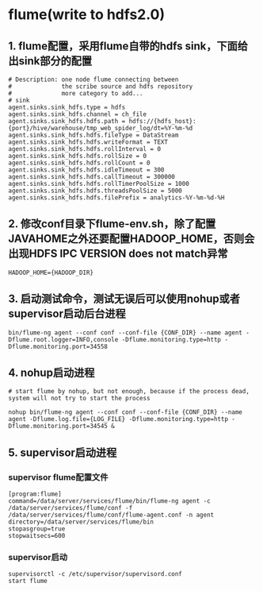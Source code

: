 # flume(write to hdfs2.0)

## 1. flume配置，采用flume自带的hdfs sink，下面给出sink部分的配置
```shell
# Description: one node flume connecting between
#              the scribe source and hdfs repository
#              more category to add...
# sink
agent.sinks.sink_hdfs.type = hdfs
agent.sinks.sink_hdfs.channel = ch_file
agent.sinks.sink_hdfs.hdfs.path = hdfs://{hdfs_host}:{port}/hive/warehouse/tmp_web_spider_log/dt=%Y-%m-%d
agent.sinks.sink_hdfs.hdfs.fileType = DataStream
agent.sinks.sink_hdfs.hdfs.writeFormat = TEXT
agent.sinks.sink_hdfs.hdfs.rollInterval = 0
agent.sinks.sink_hdfs.hdfs.rollSize = 0	agent.sinks.sink_hdfs.hdfs.rollCount = 0
agent.sinks.sink_hdfs.hdfs.idleTimeout = 300
agent.sinks.sink_hdfs.hdfs.callTimeout = 300000
agent.sinks.sink_hdfs.hdfs.rollTimerPoolSize = 1000
agent.sinks.sink_hdfs.hdfs.threadsPoolSize = 5000
agent.sinks.sink_hdfs.hdfs.filePrefix = analytics-%Y-%m-%d-%H
```

## 2. 修改conf目录下flume-env.sh，除了配置JAVAHOME之外还要配置HADOOP_HOME，否则会出现HDFS IPC VERSION does not match异常
```shell
HADOOP_HOME={HADOOP_DIR}
```

## 3. 启动测试命令，测试无误后可以使用nohup或者supervisor启动后台进程
```shell
bin/flume-ng agent --conf conf --conf-file {CONF_DIR} --name agent -Dflume.root.logger=INFO,console -Dflume.monitoring.type=http -Dflume.monitoring.port=34558
```
    
## 4. nohup启动进程
```shell
# start flume by nohup, but not enough, because if the process dead, system will not try to start the process

nohup bin/flume-ng agent --conf conf --conf-file {CONF_DIR} --name agent -Dflume.log.file={LOG_FILE} -Dflume.monitoring.type=http -Dflume.monitoring.port=34545 &
```

## 5. supervisor启动进程
### supervisor flume配置文件

```shell
[program:flume]
command=/data/server/services/flume/bin/flume-ng agent -c /data/server/services/flume/conf -f /data/server/services/flume/conf/flume-agent.conf -n agent
directory=/data/server/services/flume/bin
stopasgroup=true
stopwaitsecs=600
```

### supervisor启动
```shell
supervisorctl -c /etc/supervisor/supervisord.conf
start flume
```

